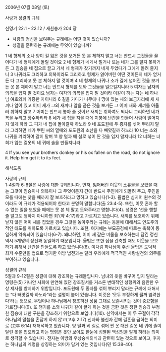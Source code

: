 2006년 07월 08일 (토)

사랑과 성결의 규례



신명기 22:1 - 22:12 / 새찬송가 204 장


- 사랑의 정신을 보여주는 규례에는 어떤 것이 있습니까? 
- 성결을 훈련하는 규례에는 무엇이 있습니까? 

1 네 형제의 소나 양이 길 잃은 것을 보거든 못 본 체하지 말고 너는 반드시 그것들을 끌어다가 네 형제에게 돌릴 것이요 2 네 형제가 네게서 멀거나 또는 네가 그를 알지 못하거든 그 짐승을 네 집으로 끌고 가서 네 형제가 찾기까지 네게 두었다가 그에게 돌려 줄지니 3 나귀라도 그리하고 의복이라도 그리하고 형제가 잃어버린 어떤 것이든지 네가 얻거든 다 그리하고 못 본 체하지 말 것이며 4 네 형제의 나귀나 소가 길에 넘어진 것을 보거든 못 본 체하지 말고 너는 반드시 형제를 도와 그것들을 일으킬지니라 5 여자는 남자의 의복을 입지 말 것이요 남자는 여자의 의복을 입지 말 것이라 이같이 하는 자는 네 하나님 여호와께 가증한 자이니라 6 길을 가다가 나무에나 땅에 있는 새의 보금자리에 새 새끼나 알이 있고 어미 새가 그의 새끼나 알을 품은 것을 보거든 그 어미 새와 새끼를 아울러 취하지 말고 7 어미는 반드시 놓아 줄 것이요 새끼는 취하여도 되나니 그리하면 네가 복을 누리고 장수하리라 8 네가 새 집을 지을 때에 지붕에 난간을 만들어 사람이 떨어지지 않게 하라 그 피가 네 집에 돌아갈까 하노라 9 네 포도원에 두 종자를 섞어 뿌리지 말라 그리하면 네가 뿌린 씨의 열매와 포도원의 소산을 다 빼앗길까 하노라 10 너는 소와 나귀를 겨리하여 갈지 말며 11 양 털과 베 실로 섞어 짠 것을 입지 말지니라 12 너희는 너희가 입는 겉옷의 네 귀에 술을 만들지니라

4  If you see your brothers donkey or his ox fallen on the road, do not ignore it. Help him get it to its feet.

해석도움





사랑의 규례  
1-4절과 6-8절은 사랑에 대한 규례입니다. 먼저, 잃어버린 이웃의 소유물을 보았을 때는 그것이 짐승이나 의복이나 그 무엇이든지 간에 반드시 주인에게 되돌려 주고, 주인을 모를 때에는 찾을 때까지 잘 보호하라고 명하고 있습니다(1-3). 율법은 심지어 원수의 것이라도 이 규례가 적용되어야 한다고 분명히 말합니다(출 23:4-5). 또한, 이웃 혼자 할 수 없는 일을 보았을 때에는 못 본 체 말고 도와주라고 명합니다(4). 성경은 ‘선을 행할 줄 알고도 행하지 아니하면 죄’(약 4:17)라고 가르치고 있습니다. 새끼를 보호하기 위해 날지 않은 어미 새를 잡았을 경우 그것을 놓아주라는 규례는 동물에 대해서도 인도주의적인 태도를 취하도록 가르치고 있습니다. 또한, 여기에는 부모공경에 따르는 축복이 동일하게 약속되어 있습니다(6-7). 왜냐하면, 어미 새 같은 미물을 보호하는데 담긴 정신 역시 5계명의 정신과 동일하기 때문입니다. 율법은 또한 집을 건축할 때도 이웃을 보호하기 위해서 난간을 만들도록 하고 있습니다(8). 이처럼 하나님이 주신 율법은 도덕적 최저 수준만을 법으로 명기한 이방 법전과는 달리 우리에게 적극적인 사랑실천의 의무를 부여하고 있습니다.   

성결의 규례   
5절과 9-12절은 성결에 대해 강조하는 규례들입니다. 남녀의 옷을 바꾸어 입지 말라는 명령은(5) 가나안 사회에 만연해 있던 창조질서를 거스른 변태적인 성행위와 음란한 우상 제사를 방지하기 위함입니다. 포도원에 두 종자를 섞어 뿌리지 말라는 규례에 대해서는 “다 빼앗길까 하노라”라는 설명이 붙어 있습니다. 이것은 ‘모두 부정하게 될까 염려한다’라는 뜻으로, 무엇이나 하나님께서 창조하신 성품 그대로 보존시키는 것이 중요함을 가르칩니다(9). 또 쟁기를 소와 나귀가 같이 끌게 하는 것을 금한 것은 정한 짐승과 부정한 짐승에 대한 구분을 강조하기 위함으로 보입니다(10). 신약에서는 이 두 구절이 각각 하나님의 말씀을 혼잡게 하지 않고(고후 2:17) 신자와 불신자 간에 결혼을 금하는 의미로 (고후 6:14) 재해석하고 있습니다. 양 털과 베 실로 섞어 짠 옷 대신 겉옷 네 귀에 술이 달린 옷을 입으라고 하는 명령은 옷만 보아도 한눈에 성별된 백성임을 알게 하라는 의미로 생각할 수 있습니다. 전자는 이방의 우상숭배의식과 관련이 있는 것으로 보이고, 후자는 하나님의 계명을 상징하는 의미가 담겨 있는 것입니다(민 15:38-40).